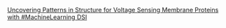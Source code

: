 [Uncovering Patterns in Structure for Voltage Sensing Membrane Proteins with #MachineLearning   DSI](https://qi.tc/qi/119964)